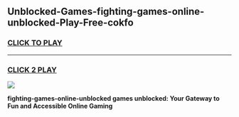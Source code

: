 
## Unblocked-Games-fighting-games-online-unblocked-Play-Free-cokfo
<h3>
<a href="https://premium76.site?title=fighting-games-online-unblocked&ref=21A">CLICK TO PLAY</a></h3>
<hr>

<h3>
<a href="https://premium76.site?title=fighting-games-online-unblocked&ref=21A">CLICK 2 PLAY</a>
  
</h3>

<a href="https://premium76.site?title=fighting-games-online-unblocked&ref=21A"><img src="https://clearcache.store/games.png"></a>


**fighting-games-online-unblocked games unblocked: Your Gateway to Fun and Accessible Online Gaming**
